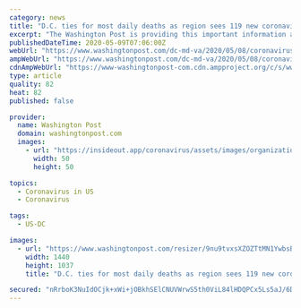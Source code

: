```yaml
---
category: news
title: "D.C. ties for most daily deaths as region sees 119 new coronavirus fatalities; Amtrak to restore Acela service June 1"
excerpt: "The Washington Post is providing this important information about the coronavirus for free. For more free coverage of the coronavirus pandemic, sign up for our daily Coronavirus Updates newsletter where all stories are free to read."
publishedDateTime: 2020-05-09T07:06:00Z
webUrl: "https://www.washingtonpost.com/dc-md-va/2020/05/08/coronavirus-dc-maryland-virginia-live-updates/"
ampWebUrl: "https://www.washingtonpost.com/dc-md-va/2020/05/08/coronavirus-dc-maryland-virginia-live-updates/?outputType=amp"
cdnAmpWebUrl: "https://www-washingtonpost-com.cdn.ampproject.org/c/s/www.washingtonpost.com/dc-md-va/2020/05/08/coronavirus-dc-maryland-virginia-live-updates/?outputType=amp"
type: article
quality: 82
heat: 82
published: false

provider:
  name: Washington Post
  domain: washingtonpost.com
  images:
    - url: "https://insideout.app/coronavirus/assets/images/organizations/washingtonpost.com-50x50.jpg"
      width: 50
      height: 50

topics:
  - Coronavirus in US
  - Coronavirus

tags:
  - US-DC

images:
  - url: "https://www.washingtonpost.com/resizer/9nu9tvxsXZOZTtMN1YwbsBuoAsY=/1440x0/smart/arc-anglerfish-washpost-prod-washpost.s3.amazonaws.com/public/766N4DERJEI6VEZCUKPHL374SM.jpg"
    width: 1440
    height: 1037
    title: "D.C. ties for most daily deaths as region sees 119 new coronavirus fatalities; Amtrak to restore Acela service June 1"

secured: "nRrboK3NuIdOCjk+xWi+jOBkhSElCNUVWrwS5th0ViL84lHDQPCx5Ls5aJ/6DBbWJDIZHmQO9iHtRE6OnDq2FRkVnsudglVOwRmOxER4ISGWyJae+8e73OfeTFjRVFFrhgX7B8huuyJSEtiL/0EHO6ikozUP5Snb6WLACYKsui6CsV8PtGqcHny0PBV2KGpLu56/yT4Vkrh1ZPKjMb0tORdvgZY1IzRRWFalk5GFx75hRgBhpddd3wjwxy7TiDOyEnpwHf6RDJIdEtzZbOQKOa370rxlHtDv6SNeHzACZsrTYN8SrJd159/qcQNbqLtZ06z2XC8BCwkn47oEdcXGUQrk/kodidA50AXPM+B0usyQF/E7Vj7lclvWLAfUe9/lpjqSySTDqcV4PJQ9l4Ri3HJcmjf57Gqs63jaCeAdRX6m42675diut4560FeIC7FMO7bfUAh+FUQkaZIJFJ9a93KjCp+OZQsKtdnO5B/CPx8=;UPwdCf5IIeJpJtyna4SvUw=="
---
```


